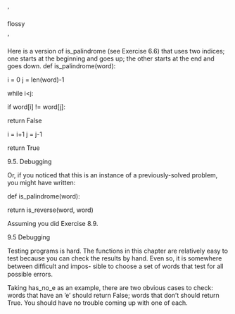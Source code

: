 ’

flossy

’

Here is a version of is_palindrome (see Exercise 6.6) that uses two indices; one starts at the beginning and goes up; the other starts at the end and goes down. def is_palindrome(word):

i = 0 j = len(word)-1

while i<j:

if word[i] != word[j]:

return False

i = i+1 j = j-1

return True

9.5. Debugging

Or, if you noticed that this is an instance of a previously-solved problem, you might have written:

def is_palindrome(word):

return is_reverse(word, word)

Assuming you did Exercise 8.9.

9.5 Debugging

Testing programs is hard. The functions in this chapter are relatively easy to test because you can check the results by hand. Even so, it is somewhere between difﬁcult and impos- sible to choose a set of words that test for all possible errors.

Taking has_no_e as an example, there are two obvious cases to check: words that have an ’e’ should return False; words that don’t should return True. You should have no trouble coming up with one of each.